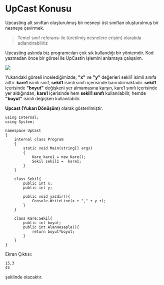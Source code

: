 # UpCast Konusu
Upcasting alt sınıftan oluşturulmuş bir nesneyi üst sınıftan oluşturulmuş bir nesneye çevirmek.
> Temel sınıf referansı ile türetilmiş nesnelere erişim) olarakda adlandırabiliriz

Upcasting aslında biz programcıları çok sık kullandığı bir yöntemdir. Kod yazmadan önce bir görsel ile UpCastin işlemini anlamaya çalışalım.

![](https://i.imgur.com/RniEdtR.png)

Yukarıdaki görseli incelediğimizde; **"x"** ve **"y"** değerleri sekil1 isimli sınıfa aittir. **kare1** isimli sınıf, **sekil1** isimli sınıfı içerisinde barındırmaktadır. **sekil1** içerisinde **"boyut"** değişkeni yer almamasına karşın, kare1 sınıfı içerisinde yer aldığından, **kare1** içerisinde hem **sekil1 sınıfı** kullanılabilir, hemde **"boyut"** isimli değişken kullanılabilir. 

**Upcast (Yukarı Dönüşüm)** olarak gösterilmiştir.
 
```
using Internal;
using System;

namespace UpCast
{
    internal class Program
    {
        static void Main(string[] args)
        {
            Kare kare1 = new Kare();
            Sekil sekil1 =  kare1;
        }  
    }

    class Sekil{
        public int x;
        public int y;

        public void yazdir(){
            Console.WriteLine(x + "," + y +);
        }
    }

    class Kare:Sekil{
        public int boyut;
        public int AlanHesapla(){
            return boyut*boyut;
        }
    }
}

```
Ekran Çıktısı:
````
15,3
45
````

şeklinde olacaktır.
